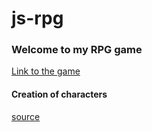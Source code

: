 # js-rpg

### Welcome to my RPG game 

[Link to the game](https://yuliya-becode.github.io/js-rpg/index.html)

#### Creation of characters
[source](http://gaurav.munjal.us/Universal-LPC-Spritesheet-Character-Generator/)
